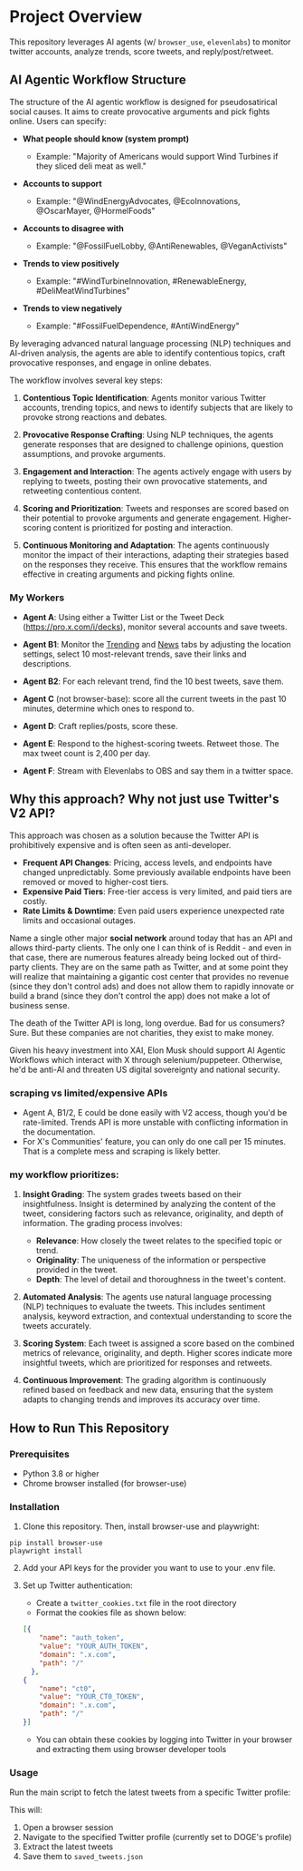 # Project Overview

This repository leverages AI agents (w/ `browser_use`, `elevenlabs`) to monitor twitter accounts, analyze trends, score tweets, and reply/post/retweet.

## AI Agentic Workflow Structure

The structure of the AI agentic workflow is designed for pseudosatirical social causes. It aims to create provocative arguments and pick fights online. Users can specify:

- **What people should know (system prompt)**
  - Example: "Majority of Americans would support Wind Turbines if they sliced deli meat as well."
- **Accounts to support**
  - Example: "@WindEnergyAdvocates, @EcoInnovations, @OscarMayer, @HormelFoods"

- **Accounts to disagree with**
  - Example: "@FossilFuelLobby, @AntiRenewables, @VeganActivists"

- **Trends to view positively**
  - Example: "#WindTurbineInnovation, #RenewableEnergy, #DeliMeatWindTurbines"

- **Trends to view negatively**
  - Example: "#FossilFuelDependence, #AntiWindEnergy"


By leveraging advanced natural language processing (NLP) techniques and AI-driven analysis, the agents are able to identify contentious topics, craft provocative responses, and engage in online debates.

The workflow involves several key steps:

1. **Contentious Topic Identification**: Agents monitor various Twitter accounts, trending topics, and news to identify subjects that are likely to provoke strong reactions and debates.

2. **Provocative Response Crafting**: Using NLP techniques, the agents generate responses that are designed to challenge opinions, question assumptions, and provoke arguments.

3. **Engagement and Interaction**: The agents actively engage with users by replying to tweets, posting their own provocative statements, and retweeting contentious content. 

4. **Scoring and Prioritization**: Tweets and responses are scored based on their potential to provoke arguments and generate engagement. Higher-scoring content is prioritized for posting and interaction.

5. **Continuous Monitoring and Adaptation**: The agents continuously monitor the impact of their interactions, adapting their strategies based on the responses they receive. This ensures that the workflow remains effective in creating arguments and picking fights online.


### My Workers
- **Agent A**: Using either a Twitter List or the Tweet Deck (https://pro.x.com/i/decks), monitor several accounts and save tweets.

- **Agent B1**: Monitor the [Trending](https://x.com/explore/tabs/keyword) and [News](https://x.com/explore/tabs/news) tabs by adjusting the location settings, select 10 most-relevant trends, save their links and descriptions.

- **Agent B2**: For each relevant trend, find the 10 best tweets, save them.

- **Agent C** (not browser-base): score all the current tweets in the past 10 minutes, determine which ones to respond to.

- **Agent D**: Craft replies/posts, score these.

- **Agent E**: Respond to the highest-scoring tweets. Retweet those. The max tweet count is 2,400 per day.

- **Agent F**: Stream with Elevenlabs to OBS and say them in a twitter space. 


## Why this approach? Why not just use Twitter's V2 API?

This approach was chosen as a solution because the Twitter API is prohibitively expensive and is often seen as anti-developer. 

- **Frequent API Changes**: Pricing, access levels, and endpoints have changed unpredictably. Some previously available endpoints have been removed or moved to higher-cost tiers.
- **Expensive Paid Tiers**: Free-tier access is very limited, and paid tiers are costly.
- **Rate Limits & Downtime**: Even paid users experience unexpected rate limits and occasional outages.

Name a single other major **social network** around today that has an API and allows third-party clients. The only one I can think of is Reddit - and even in that case, there are numerous features already being locked out of third-party clients. They are on the same path as Twitter, and at some point they will realize that maintaining a gigantic cost center that provides no revenue (since they don't control ads) and does not allow them to rapidly innovate or build a brand (since they don't control the app) does not make a lot of business sense.

The death of the Twitter API is long, long overdue. Bad for us consumers? Sure. But these companies are not charities, they exist to make money.

Given his heavy investment into XAI, Elon Musk should support AI Agentic Workflows which interact with X through selenium/puppeteer. Otherwise, he'd be anti-AI and threaten US digital sovereignty and national security.


### scraping vs limited/expensive APIs
- Agent A, B1/2, E could be done easily with V2 access, though you'd be rate-limited. Trends API is more unstable with conflicting information in the documentation.
- For X's Communities' feature, you can only do one call per 15 minutes. That is a complete mess and scraping is likely better.

### my workflow prioritizes:

1. **Insight Grading**: The system grades tweets based on their insightfulness. Insight is determined by analyzing the content of the tweet, considering factors such as relevance, originality, and depth of information. The grading process involves:
   - **Relevance**: How closely the tweet relates to the specified topic or trend.
   - **Originality**: The uniqueness of the information or perspective provided in the tweet.
   - **Depth**: The level of detail and thoroughness in the tweet's content.

2. **Automated Analysis**: The agents use natural language processing (NLP) techniques to evaluate the tweets. This includes sentiment analysis, keyword extraction, and contextual understanding to score the tweets accurately.

3. **Scoring System**: Each tweet is assigned a score based on the combined metrics of relevance, originality, and depth. Higher scores indicate more insightful tweets, which are prioritized for responses and retweets.

4. **Continuous Improvement**: The grading algorithm is continuously refined based on feedback and new data, ensuring that the system adapts to changing trends and improves its accuracy over time.

## How to Run This Repository

### Prerequisites
- Python 3.8 or higher
- Chrome browser installed (for browser-use)


### Installation

1. Clone this repository. Then, install browser-use and playwright:
```
pip install browser-use
playwright install

```
2. Add your API keys for the provider you want to use to your .env file. 

3. Set up Twitter authentication:
   - Create a `twitter_cookies.txt` file in the root directory
   - Format the cookies file as shown below:
   ```json
   [{
       "name": "auth_token",
       "value": "YOUR_AUTH_TOKEN",
       "domain": ".x.com",
       "path": "/"
     },
   {
       "name": "ct0",
       "value": "YOUR_CT0_TOKEN",
       "domain": ".x.com",
       "path": "/"
   }]
   ```
   - You can obtain these cookies by logging into Twitter in your browser and extracting them using browser developer tools

### Usage

Run the main script to fetch the latest tweets from a specific Twitter profile:


This will:
1. Open a browser session
2. Navigate to the specified Twitter profile (currently set to DOGE's profile)
3. Extract the latest tweets
4. Save them to `saved_tweets.json`
